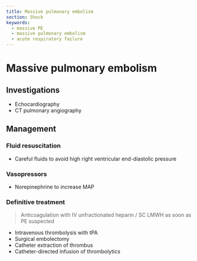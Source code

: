 ```yaml
---
title: Massive pulmonary embolism
section: Shock
keywords:
  - massive PE
  - massive pulmonary embolism
  - acute respiratory failure
---
```


# Massive pulmonary embolism

## Investigations

- Echocardiography
- CT pulmonary angiography

## Management

### Fluid resuscitation

- Careful fluids to avoid high right ventricular end-diastolic pressure

### Vasopressors

- Norepinephrine to increase MAP

### Definitive treatment

> Anticoagulation with IV unfractionated heparin / SC LMWH as soon as PE suspected

- Intravenous thrombolysis with tPA
- Surgical embolectomy
- Catheter extraction of thrombus
- Catheter-directed infusion of thrombolytics
